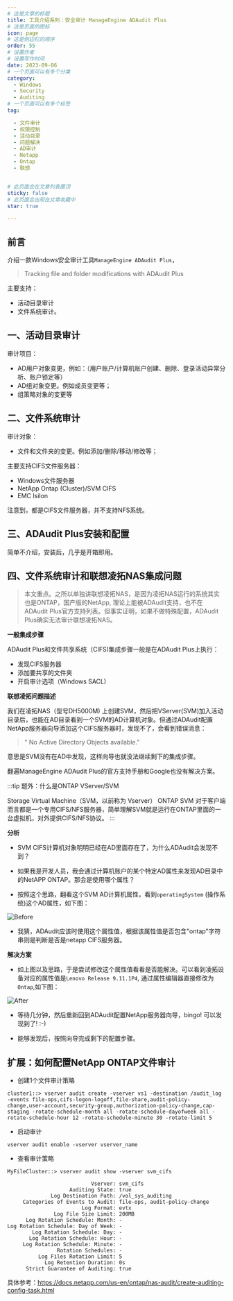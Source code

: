 ```yaml
---
# 这是文章的标题
title: 工具介绍系列：安全审计 ManageEngine ADAudit Plus
# 这是页面的图标
icon: page
# 这是侧边栏的顺序
order: 55
# 设置作者
# 设置写作时间
date: 2023-09-06
# 一个页面可以有多个分类
category:
  - Windows
  - Security
  - Auditing
# 一个页面可以有多个标签
tag:

  - 文件审计
  - 权限控制
  - 活动目录
  - 问题解决
  - AD审计
  - Netapp
  - Ontap
  - 联想


# 此页面会在文章列表置顶
sticky: false
# 此页面会出现在文章收藏中
star: true

---
```




## 前言

介绍一款Windows安全审计工具`ManageEngine ADAudit Plus`，

>Tracking file and folder modifications with ADAudit Plus


主要支持：

- 活动目录审计
- 文件系统审计。

## 一、活动目录审计

审计项目：

- AD用户对象变更，例如：（用户账户/计算机账户创建、删除、登录活动异常分析、账户锁定等）
- AD组对象变更。例如成员变更等；
- 组策略对象的变更等



## 二、文件系统审计

审计对象：

- 文件和文件夹的变更。例如添加/删除/移动/修改等；

主要支持CIFS文件服务器：
- Windows文件服务器
- NetApp Ontap (Cluster)/SVM CIFS
- EMC Isilon

注意到，都是CIFS文件服务器，并不支持NFS系统。

## 三、ADAudit Plus安装和配置

简单不介绍，安装后，几乎是开箱即用。

## 四、文件系统审计和联想凌拓NAS集成问题

>本文重点。之所以单独讲联想凌拓NAS，是因为凌拓NAS运行的系统其实也是ONTAP，国产版的NetApp, 理论上能被ADAudit支持，也不在ADAudit Plus官方支持列表。但事实证明，如果不做特殊配置，ADAudit Plus确实无法审计联想凌拓NAS。

**一般集成步骤**

ADAudit Plus和文件共享系统（CIFS)集成步骤一般是在ADAudit Plus上执行：

- 发现CIFS服务器
- 添加要共享的文件夹
- 开启审计选项（Windows SACL)

**联想凌拓问题描述**

我们在凌拓NAS（型号DH5000M) 上创建SVM，然后把VServer(SVM)加入活动目录后，也能在AD目录看到一个SVM的AD计算机对象。但通过ADAudit配置NetApp服务器向导添加这个CIFS服务器时，发现不了，会看到错误消息：

> " No Active Directory Objects available."

意思是SVM没有在AD中发现，这样向导也就没法继续剩下的集成步骤。

翻遍ManageEngine ADAudit Plus的官方支持手册和Google也没有解决方案。

:::tip 题外：什么是ONTAP VServer/SVM

Storage Virtual Machine（SVM，以前称为 Vserver） ONTAP SVM 对于客户端而言都是一个专用CIFS/NFS服务器，简单理解SVM就是运行在ONTAP里面的一台虚拟机，对外提供CIFS/NFS协议。
:::

**分析**

- SVM CIFS计算机对象明明已经在AD里面存在了，为什么ADAudit会发现不到？

- 如果我是开发人员，我会通过计算机账户的某个特定AD属性来发现AD目录中的NetAPP ONTAP。那会是使用哪个属性？

- 按照这个思路，翻看这个SVM AD计算机属性，看到`operatingSystem` (操作系统)这个AD属性，如下图：

![Before](../../PostImages/Post55_sec__adauditPlus_SVM_AD_Obj_Attri_Operatingsystem_before_change.jpg)

- 我猜，ADAudit应该时使用这个属性值，根据该属性值是否包含"ontap"字符串则是判断是否是netapp CIFS服务器。

**解决方案**

- 如上图以及思路，于是尝试修改这个属性值看看是否能解决。可以看到凌拓设备对应的属性值是`Lenovo Release 9.11.1P4`, 通过属性编辑器直接修改为`Ontap`,如下图：

![After](../../PostImages/Post55_sec__adauditPlus_SVM_AD_Obj_Attri_Operatingsystem_after_change.jpg)

- 等待几分钟，然后重新回到ADAudit配置NetApp服务器向导，bingo! 可以发现到了! :-)

- 能够发现后，按照向导完成剩下的配置步骤。



## 扩展：如何配置NetApp ONTAP文件审计

- 创建1个文件审计策略
```
cluster1::> vserver audit create -vserver vs1 -destination /audit_log -events file-ops,cifs-logon-logoff,file-share,audit-policy-change,user-account,security-group,authorization-policy-change,cap-staging -rotate-schedule-month all -rotate-schedule-dayofweek all -rotate-schedule-hour 12 -rotate-schedule-minute 30 -rotate-limit 5
```

- 启动审计
```
vserver audit enable -vserver vserver_name
```

- 查看审计策略

```
MyFileCluster::> vserver audit show -vserver svm_cifs

                           Vserver: svm_cifs
                    Auditing State: true
              Log Destination Path: /vol_sys_auditing
     Categories of Events to Audit: file-ops, audit-policy-change
                        Log Format: evtx
               Log File Size Limit: 200MB
      Log Rotation Schedule: Month: -
Log Rotation Schedule: Day of Week: -
        Log Rotation Schedule: Day: -
       Log Rotation Schedule: Hour: -
     Log Rotation Schedule: Minute: -
                Rotation Schedules: -
          Log Files Rotation Limit: 5
            Log Retention Duration: 0s
      Strict Guarantee of Auditing: true
```


具体参考：https://docs.netapp.com/us-en/ontap/nas-audit/create-auditing-config-task.html
